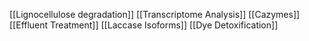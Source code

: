 [[Lignocellulose degradation]]
[[Transcriptome Analysis]]
[[Cazymes]]
[[Effluent Treatment]]
[[Laccase Isoforms]]
[[Dye Detoxification]]
